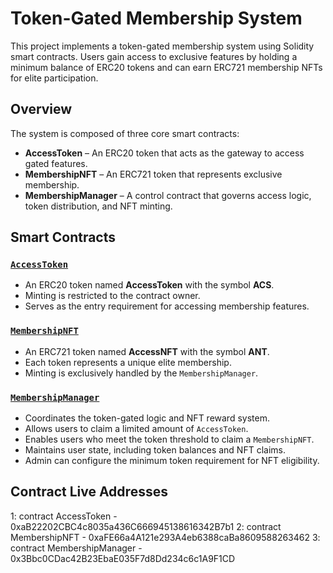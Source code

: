 # Token-Gated Membership System

This project implements a token-gated membership system using Solidity smart contracts. Users gain access to exclusive features by holding a minimum balance of ERC20 tokens and can earn ERC721 membership NFTs for elite participation.

## Overview

The system is composed of three core smart contracts:

- **AccessToken** – An ERC20 token that acts as the gateway to access gated features.
- **MembershipNFT** – An ERC721 token that represents exclusive membership.
- **MembershipManager** – A control contract that governs access logic, token distribution, and NFT minting.

## Smart Contracts

### [`AccessToken`](src/AccessToken.sol)

- An ERC20 token named **AccessToken** with the symbol **ACS**.
- Minting is restricted to the contract owner.
- Serves as the entry requirement for accessing membership features.

### [`MembershipNFT`](src/MembershipNFT.sol)

- An ERC721 token named **AccessNFT** with the symbol **ANT**.
- Each token represents a unique elite membership.
- Minting is exclusively handled by the `MembershipManager`.

### [`MembershipManager`](src/MembershipManager.sol)

- Coordinates the token-gated logic and NFT reward system.
- Allows users to claim a limited amount of `AccessToken`.
- Enables users who meet the token threshold to claim a `MembershipNFT`.
- Maintains user state, including token balances and NFT claims.
- Admin can configure the minimum token requirement for NFT eligibility.

## Contract Live Addresses

1: contract AccessToken - 0xaB22202CBC4c8035a436C666945138616342B7b1
2: contract MembershipNFT - 0xaFE66a4A121e293A4eb6388caBa8609588263462
3: contract MembershipManager - 0x3Bbc0CDac42B23EbaE035F7d8Dd234c6c1A9F1CD

